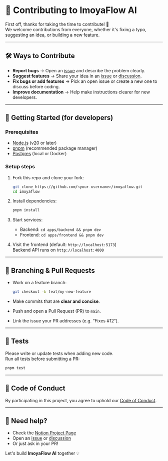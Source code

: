# 🤝 Contributing to ImoyaFlow AI

First off, thanks for taking the time to contribute! 🎉  
We welcome contributions from everyone, whether it's fixing a typo, suggesting an idea, or building a new feature.

---

## 🛠 Ways to Contribute

- **Report bugs** → Open an [issue](../../issues) and describe the problem clearly.  
- **Suggest features** → Share your idea in an [issue](../../issues) or [discussion](../../discussions).  
- **Fix bugs or add features** → Pick an open issue or create a new one to discuss before coding.  
- **Improve documentation** → Help make instructions clearer for new developers.  

---

## 🚀 Getting Started (for developers)

### Prerequisites
- [Node.js](https://nodejs.org/) (v20 or later)
- [pnpm](https://pnpm.io/) (recommended package manager)
- [Postgres](https://www.postgresql.org/) (local or Docker)

### Setup steps
1. Fork this repo and clone your fork:
   ```bash
   git clone https://github.com/<your-username>/imoyaflow.git
   cd imoyaflow
   ```

2. Install dependencies:
   ```bash
   pnpm install
   ```

3. Start services:
   - Backend: `cd apps/backend && pnpm dev`
   - Frontend: `cd apps/frontend && pnpm dev`

4. Visit the frontend (default: `http://localhost:5173`)  
   Backend API runs on `http://localhost:4000`

---

## 🌿 Branching & Pull Requests

- Work on a feature branch:  
  ```bash
  git checkout -b feat/my-new-feature
  ```

- Make commits that are **clear and concise**.  
- Push and open a Pull Request (PR) to `main`.  
- Link the issue your PR addresses (e.g. “Fixes #12”).  

---

## 🧪 Tests

Please write or update tests when adding new code.  
Run all tests before submitting a PR:

```bash
pnpm test
```

---

## 🧭 Code of Conduct

By participating in this project, you agree to uphold our [Code of Conduct](./CODE_OF_CONDUCT.md).

---

## 🙌 Need help?

- Check the [Notion Project Page](https://brainitconsulting.notion.site/ImoyaFlow-AI-Project-267961fe630180a18c7bcc19ab8bb28d)  
- Open an [issue](../../issues) or [discussion](../../discussions)  
- Or just ask in your PR!

Let's build **ImoyaFlow AI** together 💡

